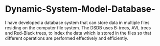 # Dynamic-System-Model-Database-
I have developed a database system that can store data in multiple files residing on the computer file system. The DSDB uses B-trees, AVL trees and Red-Black trees, to index the data which is stored in the files so that different operations are performed effectively and efficiently.
